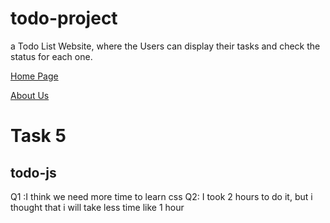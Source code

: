 # todo-project
a Todo List Website, where the Users can display their tasks and check the status for each one.

[Home Page](./assets/homepage.jpg)

[About Us](./assets/aboutus.jpg)



# Task 5

## todo-js

Q1 :I think we need more time to learn css 
Q2: I took 2 hours to do it, but i thought that i will take less time like 1 hour 